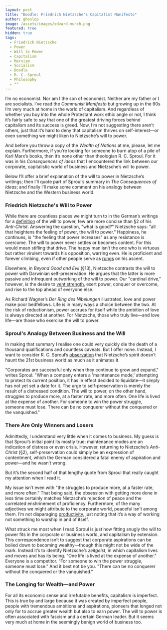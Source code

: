 ```yaml
---
layout: post
title: "Doodle: Friedrich Nietzsche's Capitalist Manifesto"
author: gheslop
image: /assets/images/edvard-munch.png
featured: true
hidden: true
tags:
  - Friedrich Nietzsche
  - Power
  - Will to Power
  - Capitalism
  - Marxism
  - Socialism
  - Doodle
  - R. C. Sproul
  - Philosophy
  - ""
---
```

I’m no economist. Nor am I the son of economist. Neither are my father or I are socialists. I’ve read the *Communist Manifesto* but growing up in the 90s I’m very much at home in the world of capitalism. And regardless of whether you buy into the whole Protestant work ethic angle or not, I think it’s fairly safe to say that one of the greatest driving forces behind capitalism and its success is greed. Now, I’m not suggesting there aren’t others, just that it’s hard to deny that capitalism thrives on self-interest—or even something we might liken to Nietzsche’s will to power.

And before you throw a copy of the *Wealth of Nations* at me, please, let me explain. Furthermore, if you’re looking for someone to burn atop of a pile of Karl Marx’s books, then it’s none other than theologian R. C. Sproul. For it was in his *Consequences of Ideas* that I encountered the link between our corporate, capitalistic world of business and Nietzsche’s will to power.

Below I’ll offer a brief explanation of the will to power in Nietzsche’s writings; then I’ll quote part of Sproul’s summary in *The Consequences of Ideas*; and finally I’ll make some comment on his analogy between Nietzsche and the Western business world.

### Friedrich Nietzsche's Will to Power

While there are countless places we might turn to in the German’s writings for a [definition](https://rekindle.co.za/content/2024-08-23-fridays-with-fred-nietzsche-dostoyevsky) of the will to power, few are more concise than §2 of his *Anti-Christ*. Answering the question, "what is good?" Nietzsche says: "all that heightens the feeling of power, the will to power." Happiness, he continues, is "the feeling that power increases" as any resistance is overcome. The will to power never settles or becomes content. For this would mean stifling that drive. The happy man isn’t the one who is virtuous but rather virulent towards his opposition, warring even. He is proficient and forever climbing, even if other people serve as [rungs](https://rekindle.co.za/content/2020-09-04-fridays-with-fred-friendship) on his ascent.

Elsewhere, in *Beyond Good and Evil* (§13), Nietzsche contrasts the will to power with Darwinian self-preservation. He argues that the latter is more passive and infrequent outworking of the will to power. Our "cardinal drive," however, is the desire to [vent strength](https://rekindle.co.za/content/2021-05-28-fridays-with-fred-perspectivism), exert power, conquer or overcome, and rise to the top ahead of everyone else.

As Richard Wagner’s *Der Ring des Nibelungen* illustrated, love and power make poor bedfellows. Life is in many ways a choice between the two. At the risk of reductionism, power accrues for itself while the ambition of love is always directed at another. For Nietzsche, those who truly live—and love life—are those who exercise the will to power.

### Sproul's Analogy Between Business and the Will

In making that summary I realise one could very quickly die the death of a thousand qualifications and countless caveats. But I offer none. Instead, I want to consider R. C. Sproul’s [observation](https://www.youtube.com/watch?v=mhJp8aBdImQ&list=PL_wopcEyf7iz2m8Z-SnggSrC4MTZ7NAY_&index=32) that Nietzsche’s spirit doesn’t haunt the 21st business world as much as it animates it.

"Corporates are successful only when they continue to grow and expand," writes Sproul. "When a company enters a 'maintenance mode,' attempting to protect its current position, it has in effect decided to liquidate—it simply has not yet set a date for it. The urge to self-preservation is merely the result of a distressed condition. The will to power, on the other hand, struggles to produce more, at a faster rate, and more often. One life is lived at the expense of another. For someone to win the power struggle, someone must lose. There can be no conquerer without the conquered or the vanquished."

### There Are Only Winners and Losers

Admittedly, I understand very little when it comes to business. My guess is that Sproul’s initial point its mostly true: maintenance modes are an indication of distress or even crisis. However, returning to Nietzsche’s *Anti-Christ* (§2), self-preservation could simply be an expression of contentment, which the German considered a fatal enemy of aspiration and power—and he wasn’t wrong.

But it’s the second half of that lengthy quote from Sproul that really caught my attention when I read it.

My issue isn’t even with "the struggles to produce more, at a faster rate, and more often." That being said, the obsession with getting more done in less time certainly matches Nietzsche’s rejection of peace and the correlated enshrinement of proficiency. Furthermore, of the many adjectives we might attribute to the corporate world, peaceful isn’t among them. I’m not disparaging [productivity](https://rekindle.co.za/content/2025-03-04-whats-best-next), just noting that it’s a way of working not something to worship in and of itself.

What struck me most when I read Sproul is just how fitting snugly the will to power fits in the corporate or business world, and capitalism by extension. This correspondence isn’t to suggest that corporate aspirations can be boiled down to becoming wealthy—though this might not be wide of the mark. Instead it’s to identify Nietzsche’s *zeitgeist*, in which capitalism lives and moves and has its being. "One life is lived at the expense of another." Everyone is a competitor. “For someone to win the power struggle, someone must lose.” And it best not be you. "There can be no conquerer without the conquered or the vanquished."

### The Longing for Wealth—and Power

For all its economic sense and irrefutable benefits, capitalism is imperfect. This is true by and large because it was created by imperfect people, people with tremendous ambitions and aspirations, pioneers that longed not only for to accrue greater wealth but also to earn power. The will to power is often associated with fascism and a certain German leader. But it seems very much at home in the seemingly benign world of business too.